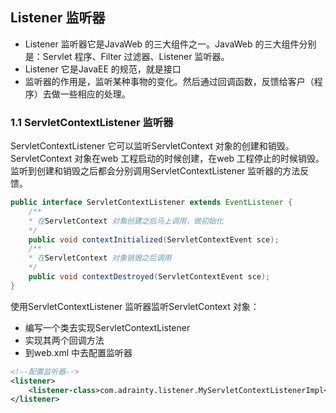 ## Listener 监听器

- Listener 监听器它是JavaWeb 的三大组件之一。JavaWeb 的三大组件分别是：Servlet 程序、Filter 过滤器、Listener 监听器。
- Listener 它是JavaEE 的规范，就是接口
- 监听器的作用是，监听某种事物的变化。然后通过回调函数，反馈给客户（程序）去做一些相应的处理。

### 1.1 ServletContextListener 监听器

ServletContextListener 它可以监听ServletContext 对象的创建和销毁。ServletContext 对象在web 工程启动的时候创建，在web 工程停止的时候销毁。监听到创建和销毁之后都会分别调用ServletContextListener 监听器的方法反馈。

~~~java
public interface ServletContextListener extends EventListener {
    /**
    * 在ServletContext 对象创建之后马上调用，做初始化
    */
    public void contextInitialized(ServletContextEvent sce);
    /**
    * 在ServletContext 对象销毁之后调用
    */
    public void contextDestroyed(ServletContextEvent sce);
}
~~~

使用ServletContextListener 监听器监听ServletContext 对象：

- 编写一个类去实现ServletContextListener
- 实现其两个回调方法
- 到web.xml 中去配置监听器

~~~xml
<!--配置监听器-->
<listener>
	<listener-class>com.adrainty.listener.MyServletContextListenerImpl</listener-class>
</listener>
~~~

